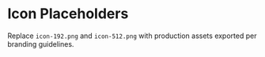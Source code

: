 # Icon Placeholders

Replace `icon-192.png` and `icon-512.png` with production assets exported per branding guidelines.
